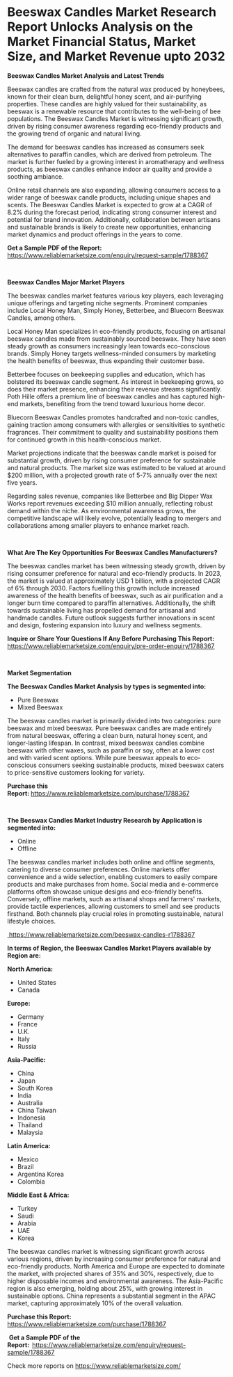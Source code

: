 <p><h1>Beeswax Candles Market Research Report Unlocks Analysis on the Market Financial Status, Market Size, and Market Revenue upto 2032</h1></p><p><strong>Beeswax Candles Market Analysis and Latest Trends</strong></p>
<p><p>Beeswax candles are crafted from the natural wax produced by honeybees, known for their clean burn, delightful honey scent, and air-purifying properties. These candles are highly valued for their sustainability, as beeswax is a renewable resource that contributes to the well-being of bee populations. The Beeswax Candles Market is witnessing significant growth, driven by rising consumer awareness regarding eco-friendly products and the growing trend of organic and natural living. </p><p>The demand for beeswax candles has increased as consumers seek alternatives to paraffin candles, which are derived from petroleum. The market is further fueled by a growing interest in aromatherapy and wellness products, as beeswax candles enhance indoor air quality and provide a soothing ambiance. </p><p>Online retail channels are also expanding, allowing consumers access to a wider range of beeswax candle products, including unique shapes and scents. The Beeswax Candles Market is expected to grow at a CAGR of 8.2% during the forecast period, indicating strong consumer interest and potential for brand innovation. Additionally, collaboration between artisans and sustainable brands is likely to create new opportunities, enhancing market dynamics and product offerings in the years to come.</p></p>
<p><strong>Get a Sample PDF of the Report:&nbsp;</strong> <a href="https://www.reliablemarketsize.com/enquiry/request-sample/1788367?utm_campaign=3367&utm_medium=2&utm_source=Github&utm_content=ia&utm_term=05042025&utm_id=beeswax-candles">https://www.reliablemarketsize.com/enquiry/request-sample/1788367</a></p>
<p>&nbsp;</p>
<p><strong>Beeswax Candles Major Market Players</strong></p>
<p><p>The beeswax candles market features various key players, each leveraging unique offerings and targeting niche segments. Prominent companies include Local Honey Man, Simply Honey, Betterbee, and Bluecorn Beeswax Candles, among others.</p><p>Local Honey Man specializes in eco-friendly products, focusing on artisanal beeswax candles made from sustainably sourced beeswax. They have seen steady growth as consumers increasingly lean towards eco-conscious brands. Simply Honey targets wellness-minded consumers by marketing the health benefits of beeswax, thus expanding their customer base.</p><p>Betterbee focuses on beekeeping supplies and education, which has bolstered its beeswax candle segment. As interest in beekeeping grows, so does their market presence, enhancing their revenue streams significantly. Poth Hille offers a premium line of beeswax candles and has captured high-end markets, benefiting from the trend toward luxurious home decor.</p><p>Bluecorn Beeswax Candles promotes handcrafted and non-toxic candles, gaining traction among consumers with allergies or sensitivities to synthetic fragrances. Their commitment to quality and sustainability positions them for continued growth in this health-conscious market.</p><p>Market projections indicate that the beeswax candle market is poised for substantial growth, driven by rising consumer preference for sustainable and natural products. The market size was estimated to be valued at around $200 million, with a projected growth rate of 5-7% annually over the next five years.</p><p>Regarding sales revenue, companies like Betterbee and Big Dipper Wax Works report revenues exceeding $10 million annually, reflecting robust demand within the niche. As environmental awareness grows, the competitive landscape will likely evolve, potentially leading to mergers and collaborations among smaller players to enhance market reach.</p></p>
<p>&nbsp;</p>
<p><strong>What Are The Key Opportunities For Beeswax Candles Manufacturers?</strong></p>
<p><p>The beeswax candles market has been witnessing steady growth, driven by rising consumer preference for natural and eco-friendly products. In 2023, the market is valued at approximately USD 1 billion, with a projected CAGR of 6% through 2030. Factors fuelling this growth include increased awareness of the health benefits of beeswax, such as air purification and a longer burn time compared to paraffin alternatives. Additionally, the shift towards sustainable living has propelled demand for artisanal and handmade candles. Future outlook suggests further innovations in scent and design, fostering expansion into luxury and wellness segments.</p></p>
<p><strong>Inquire or Share Your Questions If Any Before Purchasing This Report:</strong> <a href="https://www.reliablemarketsize.com/enquiry/pre-order-enquiry/1788367?utm_campaign=3367&utm_medium=2&utm_source=Github&utm_content=ia&utm_term=05042025&utm_id=beeswax-candles">https://www.reliablemarketsize.com/enquiry/pre-order-enquiry/1788367</a></p>
<p>&nbsp;</p>
<p><strong>Market Segmentation</strong></p>
<p><strong>The Beeswax Candles Market Analysis by types is segmented into:</strong></p>
<p><ul><li>Pure Beeswax</li><li>Mixed Beeswax</li></ul></p>
<p><p>The beeswax candles market is primarily divided into two categories: pure beeswax and mixed beeswax. Pure beeswax candles are made entirely from natural beeswax, offering a clean burn, natural honey scent, and longer-lasting lifespan. In contrast, mixed beeswax candles combine beeswax with other waxes, such as paraffin or soy, often at a lower cost and with varied scent options. While pure beeswax appeals to eco-conscious consumers seeking sustainable products, mixed beeswax caters to price-sensitive customers looking for variety.</p></p>
<p><strong>Purchase this Report:&nbsp;</strong><a href="https://www.reliablemarketsize.com/purchase/1788367?utm_campaign=3367&utm_medium=2&utm_source=Github&utm_content=ia&utm_term=05042025&utm_id=beeswax-candles">https://www.reliablemarketsize.com/purchase/1788367</a></p>
<p>&nbsp;</p>
<p><strong>The Beeswax Candles Market Industry Research by Application is segmented into:</strong></p>
<p><ul><li>Online</li><li>Offline</li></ul></p>
<p><p>The beeswax candles market includes both online and offline segments, catering to diverse consumer preferences. Online markets offer convenience and a wide selection, enabling customers to easily compare products and make purchases from home. Social media and e-commerce platforms often showcase unique designs and eco-friendly benefits. Conversely, offline markets, such as artisanal shops and farmers' markets, provide tactile experiences, allowing customers to smell and see products firsthand. Both channels play crucial roles in promoting sustainable, natural lifestyle choices.</p></p>
<p><a href="https://www.reliablemarketsize.com/beeswax-candles-r1788367?utm_campaign=3367&utm_medium=2&utm_source=Github&utm_content=ia&utm_term=05042025&utm_id=beeswax-candles">&nbsp;https://www.reliablemarketsize.com/beeswax-candles-r1788367</a></p>
<p><strong>In terms of Region, the Beeswax Candles Market Players available by Region are:</strong></p>
<p>
    <p> <strong> North America: </strong>
        <ul>
            <li>United States</li>
            <li>Canada</li>
        </ul>
        </p> 
    <p> <strong> Europe: </strong>
        <ul>
            <li>Germany</li>
            <li>France</li>
            <li>U.K.</li>
            <li>Italy</li>
            <li>Russia</li>
        </ul>
        </p> 
    <p> <strong> Asia-Pacific: </strong>
        <ul>
            <li>China</li>
            <li>Japan</li>
            <li>South Korea</li>
            <li>India</li>
            <li>Australia</li>
            <li>China Taiwan</li>
            <li>Indonesia</li>
            <li>Thailand</li>
            <li>Malaysia</li>
        </ul>
        </p> 
    <p> <strong> Latin America: </strong>
        <ul>
            <li>Mexico</li>
            <li>Brazil</li>
            <li>Argentina Korea</li>
            <li>Colombia</li>
        </ul>
        </p> 
    <p> <strong> Middle East & Africa: </strong>
        <ul>
            <li>Turkey</li>
            <li>Saudi</li>
            <li>Arabia</li>
            <li>UAE</li>
            <li>Korea</li>
        </ul>
    </p>
    </p>
<p><p>The beeswax candles market is witnessing significant growth across various regions, driven by increasing consumer preference for natural and eco-friendly products. North America and Europe are expected to dominate the market, with projected shares of 35% and 30%, respectively, due to higher disposable incomes and environmental awareness. The Asia-Pacific region is also emerging, holding about 25%, with growing interest in sustainable options. China represents a substantial segment in the APAC market, capturing approximately 10% of the overall valuation.</p></p>
<p><strong>Purchase this Report: </strong><a href="https://www.reliablemarketsize.com/purchase/1788367?utm_campaign=3367&utm_medium=2&utm_source=Github&utm_content=ia&utm_term=05042025&utm_id=beeswax-candles">https://www.reliablemarketsize.com/purchase/1788367</a></p>
<p>&nbsp;<strong>Get a Sample PDF of the Report:&nbsp;&nbsp;</strong><a href="https://www.reliablemarketsize.com/enquiry/request-sample/1788367?utm_campaign=3367&utm_medium=2&utm_source=Github&utm_content=ia&utm_term=05042025&utm_id=beeswax-candles">https://www.reliablemarketsize.com/enquiry/request-sample/1788367</a></p>
<p><strong></strong></p>
<p>Check more reports on <a href="https://www.reliablemarketsize.com/?utm_campaign=3367&utm_medium=2&utm_source=Github&utm_content=ia&utm_term=05042025&utm_id=beeswax-candles">https://www.reliablemarketsize.com/</a></p>
